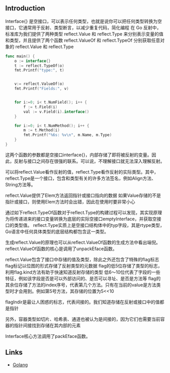 ## Introduction



Interface{} 是空接口，可以表示任何类型，也就是说你可以把任何类型转换为空接口，它通常用于反射、类型断言，以减少重复代码，简化编程
在 Go 反射中，标准库为我们提供了两种类型 reflect.Value 和 reflect.Type 来分别表示变量的值和类型，并且提供了两个函数 reflect.ValueOf 和 reflect.TypeOf 分别获取任意对象的 reflect.Value 和 reflect.Type

```go
func main() {
	o := interface{}
	t := reflect.TypeOf(o)
	fmt.Printf("type:", t)


	v:= reflect.ValueOf(o)
	fmt.Printf("Fields:", v)


	for i:=0; i< t.NumField(); i++ {
		f := t.Field(i)
		val := v.Field(i).interface()
	}

	for i:=0; i< t.NumMethod(); i++ {
		m := t.Method(i)
		fmt.Printf("%6s: %v\n", m.Name, m.Type)
	}
}
```



这两个函数的参数都是空接口interface{}，内部存储了即将被反射的变量。因此，反射与接口之间存在很强的联系。可以说，不理解接口就无法深入理解反射。

可以将reflect.Value看作反射的值，reflect.Type看作反射的实际类型。其中，reflect.Type是一个接口，包含和类型有关的许多方法签名，例如Align方法、String方法等。

reflect.Value提供了Elem方法返回指针或接口指向的数据 如果Value存储的不是指针或接口，则使用Elem方法时会出错，因此在使用时要非常小心

通过如下reflect.TypeOf函数对于reflect.Type的构建过程可以发现，其实现原理为将传递进来的接口变量转换为底层的实际空接口emptyInterface，并获取空接口的类型值。
reflect.Type实质上是空接口结构体中的typ字段，其是rtype类型，Go语言中任何具体类型的底层结构都包含这一类型。

生成reflect.Value的原理也可以从reflect.ValueOf函数的生成方法中看出端倪。reflect.ValueOf函数的核心是调用了unpackEface函数。

reflect.Value包含了接口中存储的值及类型，除此之外还包含了特殊的flag标志 flag标记以位图的形式存储了反射类型的元数据
flag的低5位存储了类型的标志，利用flag.kind方法有助于快速知道反射存储的类型
低6～10位代表了字段的一些特征，例如该字段是否是可以外部访问的、是否可以寻址、是否是方法等
flag的其余位存储了方法的index序号，代表第几个方法。只有在当前的value是方法类型时才会用到。例如第5号方法，其存储的位置为5<<10

flagIndir是最让人困惑的标志，代表间接的。我们知道存储在反射或接口中的值都是指针

另外，容器类型如切片、哈希表、通道也被认为是间接的，因为它们也需要当前容器的指针间接找到存储在其内部的元素

Interface核心方法调用了packEface函数。




## Links

- [Golang](/docs/CS/Go/Go.md)